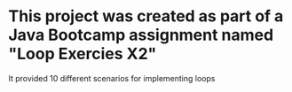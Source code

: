 # This project was created as part of a Java Bootcamp assignment named "Loop Exercies X2"

It provided 10 different scenarios for implementing loops
